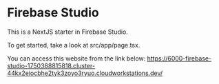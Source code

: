 # Firebase Studio

This is a NextJS starter in Firebase Studio.

To get started, take a look at src/app/page.tsx.

You can access this website from the link below:
https://6000-firebase-studio-1750388815818.cluster-44kx2eiocbhe2tyk3zoyo3ryuo.cloudworkstations.dev/
